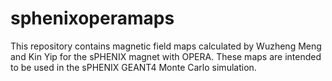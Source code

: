 # sphenixoperamaps

This repository contains magnetic field maps calculated by Wuzheng Meng and Kin Yip for the sPHENIX magnet with OPERA.  These maps are intended to be used in the sPHENIX GEANT4 Monte Carlo simulation.
